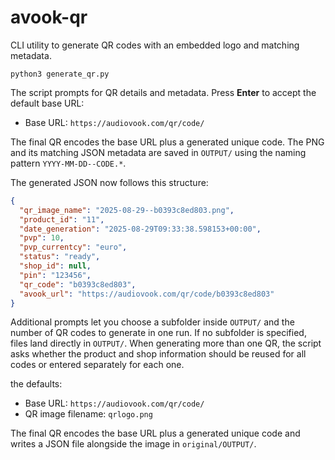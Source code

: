 # avook-qr

CLI utility to generate QR codes with an embedded logo and matching metadata.

```
python3 generate_qr.py
```

The script prompts for QR details and metadata. Press **Enter** to accept
the default base URL:

- Base URL: `https://audiovook.com/qr/code/`

The final QR encodes the base URL plus a generated unique code. The PNG and
its matching JSON metadata are saved in `OUTPUT/` using the naming pattern
`YYYY-MM-DD--CODE.*`.

The generated JSON now follows this structure:

```json
{
  "qr_image_name": "2025-08-29--b0393c8ed803.png",
  "product_id": "11",
  "date_generation": "2025-08-29T09:33:38.598153+00:00",
  "pvp": 10,
  "pvp_currentcy": "euro",
  "status": "ready",
  "shop_id": null,
  "pin": "123456",
  "qr_code": "b0393c8ed803",
  "avook_url": "https://audiovook.com/qr/code/b0393c8ed803"
}
```

Additional prompts let you choose a subfolder inside `OUTPUT/` and the
number of QR codes to generate in one run. If no subfolder is specified,
files land directly in `OUTPUT/`. When generating more than one QR, the
script asks whether the product and shop information should be reused for
all codes or entered separately for each one.

the defaults:

- Base URL: `https://audiovook.com/qr/code/`
- QR image filename: `qrlogo.png`

The final QR encodes the base URL plus a generated unique code and writes a
JSON file alongside the image in `original/OUTPUT/`.
